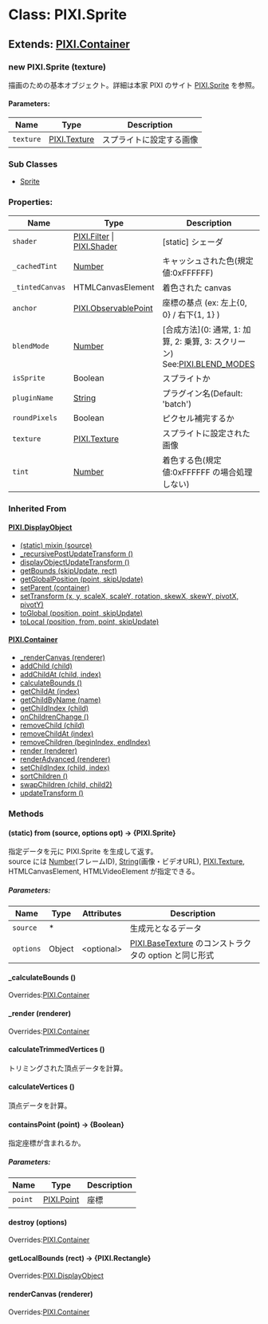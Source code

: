 # Class: PIXI.Sprite

## Extends: [PIXI.Container](PIXI.Container.md)

### new PIXI.Sprite (texture)
描画のための基本オブジェクト。詳細は本家 PIXI のサイト [PIXI.Sprite](http://pixijs.download/release/docs/PIXI.Sprite.html) を参照。

#### Parameters:

| Name | Type | Description |
| --- | --- | --- |
| `texture` | [PIXI.Texture](http://pixijs.download/release/docs/PIXI.Texture.html) |  スプライトに設定する画像 |


### Sub Classes

* [Sprite](Sprite.md) 


### Properties:

| Name | Type | Description |
| --- | --- | --- |
| `shader` | [PIXI.Filter](http://pixijs.download/release/docs/PIXI.Filter.html) \| [PIXI.Shader](http://pixijs.download/release/docs/PIXI.Shader.html) | [static] シェーダ |
| `_cachedTint` | [Number](Number.md) | キャッシュされた色(規定値:0xFFFFFF) |
| `_tintedCanvas` | HTMLCanvasElement | 着色された canvas |
| `anchor` | [PIXI.ObservablePoint](http://pixijs.download/release/docs/PIXI.ObservablePoint.html) |座標の基点 (ex: 左上{0, 0} / 右下{1, 1} ) |
| `blendMode` | [Number](Number.md) | [合成方法]\(0: 通常, 1: 加算, 2: 乗算, 3: スクリーン)<br/>See:[PIXI.BLEND_MODES](PIXI.BLEND_MODES) |
| `isSprite` | Boolean | スプライトか |
| `pluginName` | [String](String.md) | プラグイン名(Default: 'batch') |
| `roundPixels` | Boolean | ピクセル補完するか |
| `texture` | [PIXI.Texture](http://pixijs.download/release/docs/PIXI.Texture.html) | スプライトに設定された画像 |
| `tint` | [Number](Number.md) | 着色する色(規定値:0xFFFFFF の場合処理しない) |



### Inherited From

#### [PIXI.DisplayObject](PIXI.DisplayObject.md)

* [(static) mixin (source)](PIXI.DisplayObject.md#static-mixin-source)
* [\_recursivePostUpdateTransform ()](PIXI.DisplayObject.md#_recursivepostupdatetransform-)
* [displayObjectUpdateTransform ()](PIXI.DisplayObject.md#displayobjectupdatetransform-)
* [getBounds (skipUpdate, rect)](PIXI.DisplayObject.md#getbounds-skipupdate-rect--pixirectangle)
* [getGlobalPosition (point, skipUpdate)](PIXI.DisplayObject.md#getglobalposition-point-skipupdate--pixipoint)
* [setParent (container)](PIXI.DisplayObject.md#setparent-container--pixicontainer)
* [setTransform (x, y, scaleX, scaleY, rotation, skewX, skewY, pivotX, pivotY)](PIXI.DisplayObject.md#settransform-x-y-scalex-scaley-rotation-skewx-skewy-pivotx-pivoty--pixidisplayobject)
* [toGlobal (position, point, skipUpdate)](PIXI.DisplayObject.md#toglobal-position-point-skipupdate--pixipoint)
* [toLocal (position, from, point, skipUpdate)](PIXI.DisplayObject.md#tolocal-position-from-point-skipupdate--pixipoint)


#### [PIXI.Container](PIXI.Container.md)

* [\_renderCanvas (renderer)](PIXI.Container.md#_rendercanvas-renderer)
* [addChild (child) ](PIXI.Container.md#addchild-child--pixidisplayobject)
* [addChildAt (child, index)](PIXI.Container.md#addchildat-child-index--pixidisplayobject)
* [calculateBounds ()](PIXI.Container.md#calculatebounds-)
* [getChildAt (index)](PIXI.Container.md#getchildat-index--pixidisplayobject)
* [getChildByName (name)](PIXI.Container.md#getchildbyname-name--pixidisplayobject)
* [getChildIndex (child)](PIXI.Container.md#getchildindex-child--pixidisplayobject)
* [onChildrenChange ()](PIXI.Container.md#onchildrenchange-)
* [removeChild (child)](PIXI.Container.md#removechild-child--pixidisplayobject)
* [removeChildAt (index)](PIXI.Container.md#removechildat-index--pixidisplayobject)
* [removeChildren (beginIndex, endIndex)](PIXI.Container.md#removechildren-beginindex-endindex--arraypixidisplayobject)
* [render (renderer)](PIXI.Container.md#render-renderer)
* [renderAdvanced (renderer)](PIXI.Container.md#renderadvanced-renderer)
* [setChildIndex (child, index)](PIXI.Container.md#setchildindex-child-index)
* [sortChildren ()](PIXI.Container.md#sortchildren-)
* [swapChildren (child, child2)](PIXI.Container.md#swapchildren-child-child2)
* [updateTransform ()](PIXI.Container.md#updatetransform-)


### Methods

#### (static) from (source, options opt) → {PIXI.Sprite}
指定データを元に PIXI.Sprite を生成して返す。<br />
source には [Number](Number.md)(フレームID), [String](String.md)(画像・ビデオURL), [PIXI.Texture](http://pixijs.download/release/docs/PIXI.Texture.html), HTMLCanvasElement, HTMLVideoElement が指定できる。

##### Parameters:

| Name | Type | Attributes | Description |
| --- | --- | --- | --- |
| `source` | * | | 生成元となるデータ |
| `options` | Object | &lt;optional&gt; | [PIXI.BaseTexture](http://pixijs.download/release/docs/PIXI.BaseTexture.html) のコンストラクタの option と同じ形式 |


#### _calculateBounds ()
Overrides:[PIXI.Container](PIXI.Container.md#_calculatebounds-)
 
 
#### _render (renderer)
Overrides:[PIXI.Container](PIXI.Container.md#_render-renderer)
 
 
#### calculateTrimmedVertices ()
トリミングされた頂点データを計算。


#### calculateVertices ()
頂点データを計算。


#### containsPoint (point) → {Boolean}
指定座標が含まれるか。

##### Parameters:

| Name | Type | Description |
| --- | --- | --- |
| `point` | [PIXI.Point](http://pixijs.download/release/docs/PIXI.Point.html) | 座標 |


#### destroy (options)
Overrides:[PIXI.Container](PIXI.Container.md#destroy-options)


#### getLocalBounds (rect) → {PIXI.Rectangle}
Overrides:[PIXI.DisplayObject](PIXI.DisplayObject.md#getlocalbounds-rect--pixirectangle)


#### renderCanvas (renderer)
Overrides:[PIXI.Container](PIXI.Container.md#rendercanvas-renderer)

